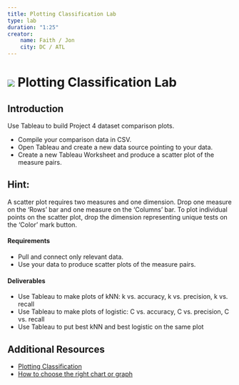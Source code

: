 ```yaml
---
title: Plotting Classification Lab
type: lab
duration: "1:25"
creator:
    name: Faith / Jon
    city: DC / ATL
---
```


# ![](https://ga-dash.s3.amazonaws.com/production/assets/logo-9f88ae6c9c3871690e33280fcf557f33.png) Plotting Classification Lab

## Introduction

Use Tableau to build Project 4 dataset comparison plots.

- Compile your comparison data in CSV.
- Open Tableau and create a new data source pointing to your data.
- Create a new Tableau Worksheet and produce a scatter plot of the measure pairs.

## Hint:
A scatter plot requires two measures and one dimension. Drop one measure on the ‘Rows’ bar and one measure on the ‘Columns’ bar. To plot individual points on the scatter plot, drop the dimension representing unique tests on the ‘Color’ mark button.

#### Requirements

- Pull and connect only relevant data.
- Use your data to produce scatter plots of the measure pairs.

#### Deliverables

- Use Tableau to make plots of kNN: k vs. accuracy, k vs. precision, k vs. recall
- Use Tableau to make plots of logistic: C vs. accuracy, C vs. precision, C vs. recall
- Use Tableau to put best kNN and best logistic on the same plot

## Additional Resources
- [Plotting Classification](http://www.mathworks.com/help/stats/examples/classification.html?requestedDomain=www.mathworks.com)
- [How to choose the right chart or graph](http://www.tableau.com/learn/whitepapers/which-chart-or-graph-is-right-for-you)
